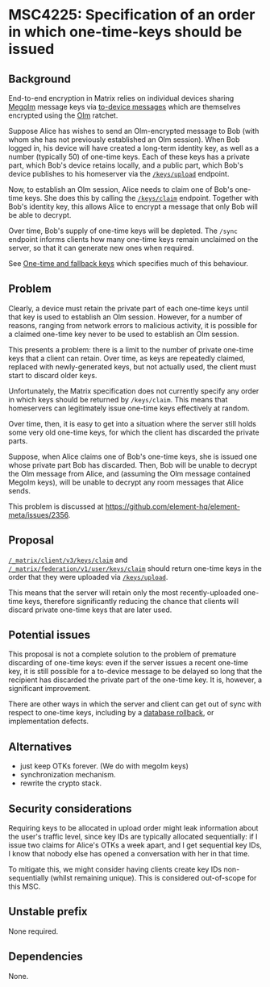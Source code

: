 # MSC4225: Specification of an order in which one-time-keys should be issued

## Background

End-to-end encryption in Matrix relies on individual devices sharing
[Megolm](https://gitlab.matrix.org/matrix-org/olm/blob/master/docs/megolm.md)
message keys via [to-device
messages](https://spec.matrix.org/v1.12/client-server-api/#send-to-device-messaging)
which are themselves encrypted using the
[Olm](https://gitlab.matrix.org/matrix-org/olm/blob/master/docs/olm.md)
ratchet.

Suppose Alice has wishes to send an Olm-encrypted message to Bob (with whom she
has not previously established an Olm session). When Bob logged in, his device
will have created a long-term identity key, as well as a number (typically 50)
of one-time keys. Each of these keys has a private part, which Bob's device
retains locally, and a public part, which Bob's device publishes to his
homeserver via the
[`/keys/upload`](https://spec.matrix.org/v1.12/client-server-api/#post_matrixclientv3keysupload) endpoint.

Now, to establish an Olm session, Alice needs to claim one of Bob's one-time
keys. She does this by calling the
[`/keys/claim`](https://spec.matrix.org/v1.12/client-server-api/#post_matrixclientv3keysclaim)
endpoint. Together with Bob's identity key, this allows Alice to encrypt a
message that only Bob will be able to decrypt.

Over time, Bob's supply of one-time keys will be depleted. The `/sync` endpoint
informs clients how many one-time keys remain unclaimed on the server, so that
it can generate new ones when required.

See [One-time and fallback
keys](https://spec.matrix.org/v1.12/client-server-api/#one-time-and-fallback-keys)
which specifies much of this behaviour.

## Problem

Clearly, a device must retain the private part of each one-time keys until that
key is used to establish an Olm session. However, for a number of reasons,
ranging from network errors to malicious activity, it is possible for a claimed
one-time key never to be used to establish an Olm session.

This presents a problem: there is a limit to the number of private one-time
keys that a client can retain. Over time, as keys are repeatedly claimed,
replaced with newly-generated keys, but not actually used, the client must
start to discard older keys.

Unfortunately, the Matrix specification does not currently specify any order
in which keys should be returned by `/keys/claim`. This means that homeservers
can legitimately issue one-time keys effectively at random.

Over time, then, it is easy to get into a situation where the server still
holds some very old one-time keys, for which the client has discarded the
private parts.

Suppose, when Alice claims one of Bob's one-time keys, she is issued one whose
private part Bob has discarded. Then, Bob will be unable to decrypt the Olm
message from Alice, and (assuming the Olm message contained Megolm keys), will
be unable to decrypt any room messages that Alice sends.

This problem is discussed at https://github.com/element-hq/element-meta/issues/2356.

## Proposal

[`/_matrix/client/v3/keys/claim`](https://spec.matrix.org/v1.12/client-server-api/#post_matrixclientv3keysclaim)
and [`/_matrix/federation/v1/user/keys/claim`](https://spec.matrix.org/v1.12/server-server-api/#post_matrixfederationv1userkeysclaim)
should return one-time keys in the order that they were uploaded via
[`/keys/upload`](https://spec.matrix.org/v1.12/client-server-api/#post_matrixclientv3keysupload).

This means that the server will retain only the most recently-uploaded one-time
keys, therefore significantly reducing the chance that clients will discard
private one-time keys that are later used.

## Potential issues

This proposal is not a complete solution to the problem of premature discarding
of one-time keys: even if the server issues a recent one-time key, it is still
possible for a to-device message to be delayed so long that the recipient has
discarded the private part of the one-time key. It is, however, a significant
improvement.

There are other ways in which the server and client can get out of sync with
respect to one-time keys, including by a [database
rollback](https://github.com/element-hq/element-meta/issues/2155), or
implementation defects.

## Alternatives

* just keep OTKs forever. (We do with megolm keys)
* synchronization mechanism.
* rewrite the crypto stack.

## Security considerations

Requiring keys to be allocated in upload order might leak information about the
user's traffic level, since key IDs are typically allocated sequentially: if I
issue two claims for Alice's OTKs a week apart, and I get sequential key IDs, I
know that nobody else has opened a conversation with her in that time.

To mitigate this, we might consider having clients create key IDs
non-sequentially (whilst remaining unique). This is considered out-of-scope for
this MSC.

## Unstable prefix

None required.

## Dependencies

None.
